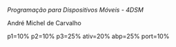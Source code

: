 *Programação para Dispositivos Móveis - 4DSM*

André Michel de Carvalho

p1=10%
p2=10%
p3=25%
ativ=20%
abp=25%
port=10%
